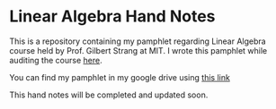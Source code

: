 # Linear Algebra Hand Notes
This is a repository containing my pamphlet regarding Linear Algebra course held by Prof. Gilbert Strang at MIT. I wrote this pamphlet while auditing the course [here](https://www.youtube.com/playlist?list=PL49CF3715CB9EF31D).

You can find my pamphlet in my google drive using [this link](https://drive.google.com/file/d/1BNRlFmZMztHuKTYWtbzTDqWknPoOMrOq/view?usp=sharing)

This hand notes will be completed and updated soon.
